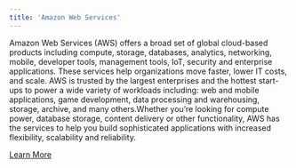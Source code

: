 ```yaml
---
title: 'Amazon Web Services'
---
```


Amazon Web Services (AWS) offers a broad set of global cloud-based products including compute, storage, databases, analytics, networking, mobile, developer tools, management tools, IoT, security and enterprise applications. These services help organizations move faster, lower IT costs, and scale. AWS is trusted by the largest enterprises and the hottest start-ups to power a wide variety of workloads including: web and mobile applications, game development, data processing and warehousing, storage, archive, and many others.Whether you’re looking for compute power, database storage, content delivery or other functionality, AWS has the services to help you build sophisticated applications with increased flexibility, scalability and reliability.​

[Learn More](https://aws.amazon.com?classes=xdci-button)